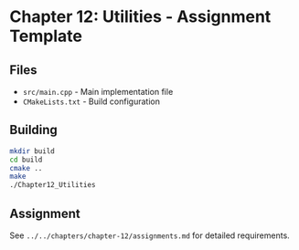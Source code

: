# Chapter 12: Utilities - Assignment Template

## Files
- `src/main.cpp` - Main implementation file
- `CMakeLists.txt` - Build configuration

## Building
```bash
mkdir build
cd build
cmake ..
make
./Chapter12_Utilities
```

## Assignment
See `../../chapters/chapter-12/assignments.md` for detailed requirements.
